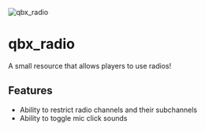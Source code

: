 ![qbx_radio](https://github.com/Qbox-project/qbx_radio/assets/22198949/bca696ed-5bd8-4e46-b3c4-dd43db11f478)
# qbx_radio
A small resource that allows players to use radios!

## Features
 - Ability to restrict radio channels and their subchannels
 - Ability to toggle mic click sounds
